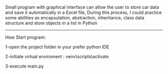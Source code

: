 Small program with  graphical interface can allow the user to store car data and save it automatically in a Excel file, During this process, 
I could practice some abilities  as encapsulation, abstraction, inheritance, class data structure and store objects in a list in Python 


----------------------------------------------------------------------------------------------------------------------------------------------------

How Start program:

1-open the project folder in your prefer python IDE 

2-initiate virtual enviroment :
venv\scripts\activate

3-execute main.py
